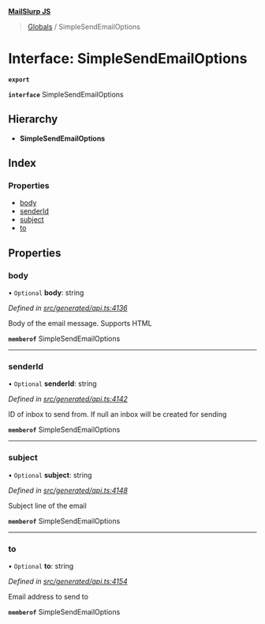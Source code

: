 **[MailSlurp JS](../README.md)**

> [Globals](../README.md) / SimpleSendEmailOptions

# Interface: SimpleSendEmailOptions

**`export`** 

**`interface`** SimpleSendEmailOptions

## Hierarchy

* **SimpleSendEmailOptions**

## Index

### Properties

* [body](simplesendemailoptions.md#body)
* [senderId](simplesendemailoptions.md#senderid)
* [subject](simplesendemailoptions.md#subject)
* [to](simplesendemailoptions.md#to)

## Properties

### body

• `Optional` **body**: string

*Defined in [src/generated/api.ts:4136](https://github.com/mailslurp/mailslurp-client/blob/751f7bb/src/generated/api.ts#L4136)*

Body of the email message. Supports HTML

**`memberof`** SimpleSendEmailOptions

___

### senderId

• `Optional` **senderId**: string

*Defined in [src/generated/api.ts:4142](https://github.com/mailslurp/mailslurp-client/blob/751f7bb/src/generated/api.ts#L4142)*

ID of inbox to send from. If null an inbox will be created for sending

**`memberof`** SimpleSendEmailOptions

___

### subject

• `Optional` **subject**: string

*Defined in [src/generated/api.ts:4148](https://github.com/mailslurp/mailslurp-client/blob/751f7bb/src/generated/api.ts#L4148)*

Subject line of the email

**`memberof`** SimpleSendEmailOptions

___

### to

• `Optional` **to**: string

*Defined in [src/generated/api.ts:4154](https://github.com/mailslurp/mailslurp-client/blob/751f7bb/src/generated/api.ts#L4154)*

Email address to send to

**`memberof`** SimpleSendEmailOptions
